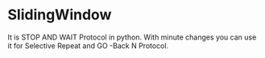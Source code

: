 # SlidingWindow
It is STOP AND WAIT Protocol in python. With minute changes you can use it for Selective Repeat and GO -Back N Protocol.
